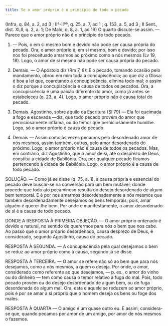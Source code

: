 ```yaml
---
title: Se o amor próprio é o princípio de todo o pecado
---
```


(Infra, q. 84, a. 2, ad 3 ; IIª-IIªª, q. 25, a. 7, ad 1 ; q. 153, a. 5, ad 3 ; II Sent., dist. XLII, q. 2, a. 1; De Malo, q. 8, a. 1, ad 19)
  O quarto discute-se assim. ― Parece que o amor próprio não é o princípio de todo pecado.  

1. ― Pois, o em si mesmo bom e devido não pode ser causa própria do pecado. Ora, o amor próprio é, em si mesmo, bom e devido; por isso nos foi preceituado amarmos ao próximo como a nós mesmos (Lv 19, 18). Logo, o amor de si mesmo não pode ser causa própria do pecado.  

2. Demais. ― O Apóstolo diz (Rm 7, 8): E o pecado, tomando ocasião pelo mandamento, obrou em mim toda a concupiscência; ao que diz a Glosa: é boa a lei que, coarctando a concupiscência, elimina todo mal; o assim o diz porque a concupiscência é causa de todos os pecados. Ora, a concupiscência é uma paixão diferente do amor, como já antes se estabeleceu (q. 23, a. 4). Logo, o amor próprio não é causa total do pecado.  

3. Demais. Agostinho, sobre aquilo da Escritura (Sl 79) ― Ela foi queimada a fogo e escavada ―diz, que todo pecado provém do amor que perniciosamente inflama, ou do temor que perniciosamente humilhe. Logo, só o amor próprio é causa do pecado.   

4. Demais ― Assim como às vezes pecamos pelo desordenado amor de nós mesmos, assim também, outras, pelo amor desordenado do próximo. Logo, o amor próprio não é causa de todos os pecados.  Mas, em contrário, diz Agostinho, que o amor de si, até o desprezo de Deus, constitui a cidade de Babilônia. Ora, por qualquer pecado ficamos pertencendo à cidade de Babilônia. Logo, o amor próprio é a causa de todo pecado.  

SOLUÇÃO. ― Como já se disse (q. 75, a. 1), a causa própria e essencial do pecado deve buscar-se na conversão para um bem mutável; donde procede que todo ato pecaminoso resulta do desejo desordenado de algum bem temporal. E é por nos amarmos desordenadamente a nós mesmos que também desordenadamente desejamos os bens temporais; pois, amar alguém é querer-lhe bem. Por onde e manifestamente, o amor desordenado de si é a causa de todo pecado.  

DONDE A RESPOSTA À PRIMEIRA OBJEÇÃO. ― O amor próprio ordenado é devido e natural, no sentido de querermos para nós o bem que nos cabe. Ao passo que o amor próprio desordenado, causa desprezo de Deus, é considerado, segundo Agostinho, causa do pecado.  

RESPOSTA À SEGUNDA. ― A concupiscência pela qual desejamos o bem se reduz ao amor próprio como à causa, segundo já se disse.  

RESPOSTA À TERCEIRA. ― O amor se refere não só ao bem que para nós desejamos, como a nós mesmos, a quem o deseja.  Por onde, o amor, considerado como referente ao que desejamos, ― p. ex., o amor do vinho ou do dinheiro ― tem como causa o temor relativo à fuga do mal. Pois, todo pecado provém ou do desejo desordenado de algum bem, ou de fuga desordenada de algum mal. Ora, esta e aquele se reduzem ao amor próprio, pois é por se amar a si próprio que o homem deseja os bens ou foge dos males.  

RESPOSTA À QUARTA ― O amigo é um quase outro eu. E assim, considera-se que, quando pecamos por amor de um amigo, por amor de nós mesmos o fazemos.